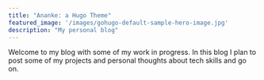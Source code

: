 ```yaml
---
title: "Ananke: a Hugo Theme"
featured_image: '/images/gohugo-default-sample-hero-image.jpg'
description: "My personal blog"
---
```


Welcome to my blog with some of my work in progress.
In this blog I plan to post some of my projects and personal thoughts about
tech skills and go on.